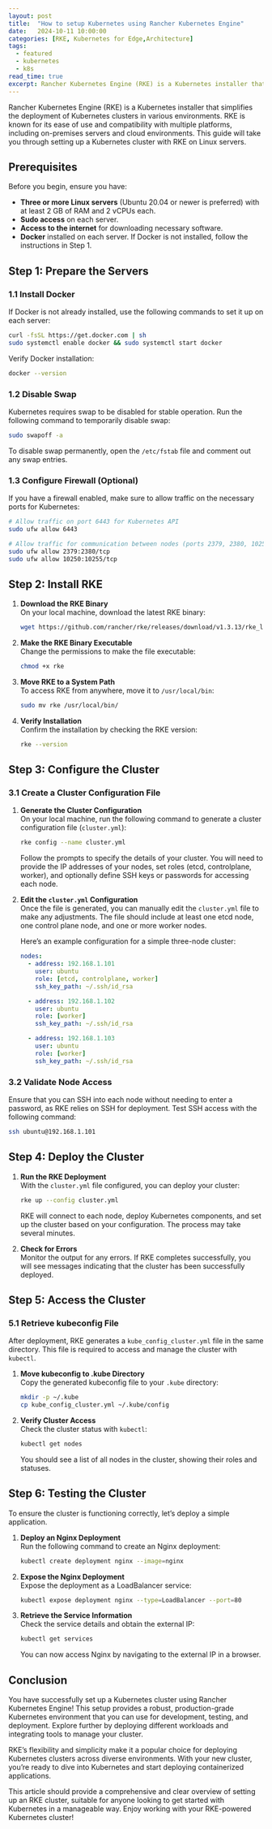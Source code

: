 ```yaml
---
layout: post
title:  "How to setup Kubernetes using Rancher Kubernetes Engine"
date:   2024-10-11 10:00:00
categories: [RKE, Kubernetes for Edge,Architecture]
tags:
  - featured
  - kubernetes
  - k8s
read_time: true
excerpt: Rancher Kubernetes Engine (RKE) is a Kubernetes installer that simplifies the deployment of Kubernetes clusters in various environments. RKE is known for its ease of use and compatibility with multiple platforms, including on-premises servers and cloud environments. This guide will take you through setting up a Kubernetes cluster with RKE on Linux servers.
---
```

Rancher Kubernetes Engine (RKE) is a Kubernetes installer that simplifies the deployment of Kubernetes clusters in various environments. RKE is known for its ease of use and compatibility with multiple platforms, including on-premises servers and cloud environments. This guide will take you through setting up a Kubernetes cluster with RKE on Linux servers.

## Prerequisites

Before you begin, ensure you have:

- **Three or more Linux servers** (Ubuntu 20.04 or newer is preferred) with at least 2 GB of RAM and 2 vCPUs each.
- **Sudo access** on each server.
- **Access to the internet** for downloading necessary software.
- **Docker** installed on each server. If Docker is not installed, follow the instructions in Step 1.

## Step 1: Prepare the Servers

### 1.1 Install Docker

If Docker is not already installed, use the following commands to set it up on each server:

```bash
curl -fsSL https://get.docker.com | sh
sudo systemctl enable docker && sudo systemctl start docker
```

Verify Docker installation:

```bash
docker --version
```

### 1.2 Disable Swap

Kubernetes requires swap to be disabled for stable operation. Run the following command to temporarily disable swap:

```bash
sudo swapoff -a
```

To disable swap permanently, open the `/etc/fstab` file and comment out any swap entries.

### 1.3 Configure Firewall (Optional)

If you have a firewall enabled, make sure to allow traffic on the necessary ports for Kubernetes:

```bash
# Allow traffic on port 6443 for Kubernetes API
sudo ufw allow 6443

# Allow traffic for communication between nodes (ports 2379, 2380, 10250, 10255, etc.)
sudo ufw allow 2379:2380/tcp
sudo ufw allow 10250:10255/tcp
```

## Step 2: Install RKE

1. **Download the RKE Binary**  
   On your local machine, download the latest RKE binary:

   ```bash
   wget https://github.com/rancher/rke/releases/download/v1.3.13/rke_linux-amd64 -O rke
   ```

2. **Make the RKE Binary Executable**  
   Change the permissions to make the file executable:

   ```bash
   chmod +x rke
   ```

3. **Move RKE to a System Path**  
   To access RKE from anywhere, move it to `/usr/local/bin`:

   ```bash
   sudo mv rke /usr/local/bin/
   ```

4. **Verify Installation**  
   Confirm the installation by checking the RKE version:

   ```bash
   rke --version
   ```

## Step 3: Configure the Cluster

### 3.1 Create a Cluster Configuration File

1. **Generate the Cluster Configuration**  
   On your local machine, run the following command to generate a cluster configuration file (`cluster.yml`):

   ```bash
   rke config --name cluster.yml
   ```

   Follow the prompts to specify the details of your cluster. You will need to provide the IP addresses of your nodes, set roles (etcd, controlplane, worker), and optionally define SSH keys or passwords for accessing each node.

2. **Edit the `cluster.yml` Configuration**  
   Once the file is generated, you can manually edit the `cluster.yml` file to make any adjustments. The file should include at least one etcd node, one control plane node, and one or more worker nodes.

   Here’s an example configuration for a simple three-node cluster:

   ```yaml
   nodes:
     - address: 192.168.1.101
       user: ubuntu
       role: [etcd, controlplane, worker]
       ssh_key_path: ~/.ssh/id_rsa

     - address: 192.168.1.102
       user: ubuntu
       role: [worker]
       ssh_key_path: ~/.ssh/id_rsa

     - address: 192.168.1.103
       user: ubuntu
       role: [worker]
       ssh_key_path: ~/.ssh/id_rsa
   ```

### 3.2 Validate Node Access

Ensure that you can SSH into each node without needing to enter a password, as RKE relies on SSH for deployment. Test SSH access with the following command:

```bash
ssh ubuntu@192.168.1.101
```

## Step 4: Deploy the Cluster

1. **Run the RKE Deployment**  
   With the `cluster.yml` file configured, you can deploy your cluster:

   ```bash
   rke up --config cluster.yml
   ```

   RKE will connect to each node, deploy Kubernetes components, and set up the cluster based on your configuration. The process may take several minutes.

2. **Check for Errors**  
   Monitor the output for any errors. If RKE completes successfully, you will see messages indicating that the cluster has been successfully deployed.

## Step 5: Access the Cluster

### 5.1 Retrieve kubeconfig File

After deployment, RKE generates a `kube_config_cluster.yml` file in the same directory. This file is required to access and manage the cluster with `kubectl`.

1. **Move kubeconfig to .kube Directory**  
   Copy the generated kubeconfig file to your `.kube` directory:

   ```bash
   mkdir -p ~/.kube
   cp kube_config_cluster.yml ~/.kube/config
   ```

2. **Verify Cluster Access**  
   Check the cluster status with `kubectl`:

   ```bash
   kubectl get nodes
   ```

   You should see a list of all nodes in the cluster, showing their roles and statuses.

## Step 6: Testing the Cluster

To ensure the cluster is functioning correctly, let’s deploy a simple application.

1. **Deploy an Nginx Deployment**  
   Run the following command to create an Nginx deployment:

   ```bash
   kubectl create deployment nginx --image=nginx
   ```

2. **Expose the Nginx Deployment**  
   Expose the deployment as a LoadBalancer service:

   ```bash
   kubectl expose deployment nginx --type=LoadBalancer --port=80
   ```

3. **Retrieve the Service Information**  
   Check the service details and obtain the external IP:

   ```bash
   kubectl get services
   ```

   You can now access Nginx by navigating to the external IP in a browser.

## Conclusion

You have successfully set up a Kubernetes cluster using Rancher Kubernetes Engine! This setup provides a robust, production-grade Kubernetes environment that you can use for development, testing, and deployment. Explore further by deploying different workloads and integrating tools to manage your cluster.

RKE’s flexibility and simplicity make it a popular choice for deploying Kubernetes clusters across diverse environments. With your new cluster, you’re ready to dive into Kubernetes and start deploying containerized applications.

This article should provide a comprehensive and clear overview of setting up an RKE cluster, suitable for anyone looking to get started with Kubernetes in a manageable way. Enjoy working with your RKE-powered Kubernetes cluster!
